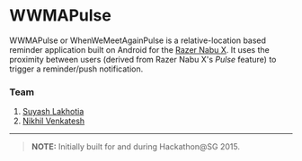 # WWMAPulse

WWMAPulse or WhenWeMeetAgainPulse is a relative-location based reminder application built on Android for the [Razer Nabu X](http://www.razerzone.com/nabu-x). It uses the proximity between users (derived from Razer Nabu X's *Pulse* feature) to trigger a reminder/push notification.

### Team

1. [Suyash Lakhotia](https://github.com/SuyashLakhotia)
2. [Nikhil Venkatesh](https://github.com/nikv96)

---

> **NOTE:** Initially built for and during Hackathon@SG 2015.
